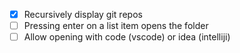 - [x] Recursively display git repos
- [ ] Pressing enter on a list item opens the folder
- [ ] Allow opening with code (vscode) or idea (intelliji)